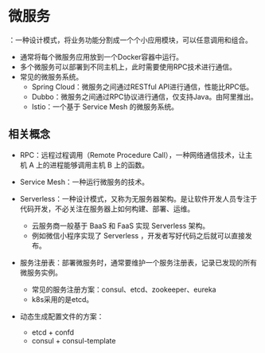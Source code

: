# 微服务

：一种设计模式，将业务功能分割成一个个小应用模块，可以任意调用和组合。
- 通常将每个微服务应用放到一个Docker容器中运行。
- 多个微服务可以部署到不同主机上，此时需要使用RPC技术进行通信。
- 常见的微服务系统。
  - Spring Cloud：微服务之间通过RESTful API进行通信，性能比RPC低。
  - Dubbo：微服务之间通过RPC协议进行通信，仅支持Java。由阿里推出。
  - Istio：一个基于 Service Mesh 的微服务系统。

## 相关概念

- RPC：远程过程调用（Remote Procedure Call），一种网络通信技术，让主机 A 上的进程能够调用主机 B 上的函数。
- Service Mesh：一种运行微服务的技术。
- Serverless：一种设计模式，又称为无服务器架构。是让软件开发人员专注于代码开发，不必关注在服务器上如何构建、部署、运维。
  - 云服务商一般基于 BaaS 和 FaaS 实现 Serverless 架构。
  - 例如微信小程序实现了 Serverless ，开发者写好代码之后就可以直接发布。

- 服务注册表：部署微服务时，通常要维护一个服务注册表，记录已发现的所有微服务实例。
  - 常见的服务注册方案：consul、etcd、zookeeper、eureka
  - k8s采用的是etcd。
  
- 动态生成配置文件的方案：
  - etcd + confd
  - consul + consul-template
